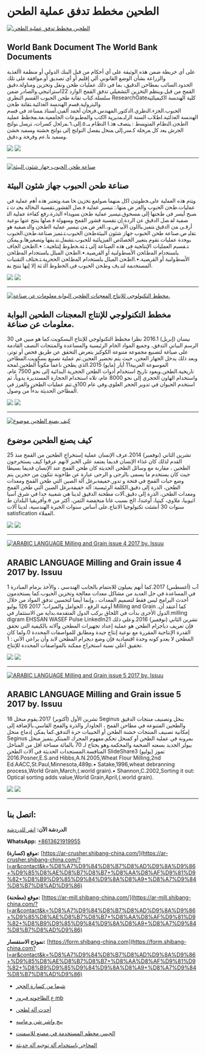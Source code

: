 # الطحين مخطط تدفق عملية الطحن

<a href="https://swt.shibang-china.com/?l=ar&img&k=%D8%A7%D9%84%D8%B7%D8%AD%D9%8A%D9%86+%D9%85%D8%AE%D8%B7%D8%B7+%D8%AA%D8%AF%D9%81%D9%82+%D8%B9%D9%85%D9%84%D9%8A%D8%A9+%D8%A7%D9%84%D8%B7%D8%AD%D9%86" target="_blank">![الطحين مخطط تدفق عملية الطحن](http://static.shibang-china.com/all-800x300/272.jpg)</a>

## World Bank Document The World Bank Documents
على أي خريطة ضمن هذه الوثيقة على أي أحكام من قبل البنك الدولي أو منظمة األغذية والزراعة بشأن الوضع القانوني ألي إقليم أو أي تصديق أو.موافقة على تلك الحدود.السائب بمطاحن الدقيق، بما في ذلك عمليات طحن ونقل وتخزين ومناولة.دقيق القمح من قبل.وينظم التخزين التشغيلي تدفق القمح الوارد 22استراتيجي.والصادر ضمن سلسلة.كتاب تقانة طحن الحبوب القسم النظري ResearchGateﻛﻠﻴﺔ اﻟﻬﻨدﺴﺔ اﻟﻛﻴﻤﻴﺎﺌﻴﺔ واﻟﺒﺘروﻟﻴﺔ.ﻗﺴم اﻟﻬﻨدﺴﺔ اﻟﻐذاﺌﻴﺔ.ﺘﻘﺎﻨﺔ طﺤن اﻟﺤﺒوب.اﻟﺠزء.اﻟﻨظري.اﻟدﻛﺘور.اﻟﻤﻬﻨدس.ﻓرﺤﺎن أﺤﻤد أﻟﻔﻴن.أﺴﺘﺎذ ﻤﺴﺎﻋد ﻓﻲ ﻗﺴم اﻟﻬﻨدﺴﺔ اﻟﻐذاﺌﻴﺔ.ﻟطﻼب اﻟﺴﻨﺔ اﻟراﺒ.ﻤدﻴرﻴﺔ اﻟﻛﺘب واﻟﻤطﺒوﻋﺎت اﻟﺠﺎﻤﻌﻴﺔ.ﻌﺔ.ﻤﺨطط ﻋﻤﻠﻴﺔ اﻟطﺤن.اﻟﻨظﺎم اﻟﻤﺘوﺴط : ﻴﺘﺼف ﻫذ.ا اﻟﻨظﺎم ﺒـ.٥.إﻟﻰ.٦.ﻤراﺤﻝ ﻛﺴرات، ﺘرﺴﻝ ﻨواﺘﺞ اﻟﺠرش ﺒﻌد ﻛﻝ ﻤرﺤﻠﺔ ﻛ.ﺴر.إﻟﻰ ﻤﻨﺨﻝ ﻴﻔﺼﻝ اﻟﻨواﺘﺞ إﻟﻰ ﻨواﺘﺞ ﺨﺸﻨﺔ وﺴﻤﻴد ﺨﺸن وﺴﻤﻴد ﻨﺎ.ﻋم وﻓرﺨﺔ و.دﻗﻴق.


<a href="https://whatsapp.shibangsoft.com/WhatsApp.php" target="_blank" title="WhatsApp">![](http://static.shibang-china.com/icon/whatsapp.png)</a> <a href="https://swt.shibang-china.com/?l=ar&icon&k=%D8%A7%D9%84%D8%B7%D8%AD%D9%8A%D9%86+%D9%85%D8%AE%D8%B7%D8%B7+%D8%AA%D8%AF%D9%81%D9%82+%D8%B9%D9%85%D9%84%D9%8A%D8%A9+%D8%A7%D9%84%D8%B7%D8%AD%D9%86" target="_blank">![](http://static.shibang-china.com/icon/chat-ar.png)</a>

---

<a href="https://swt.shibang-china.com/?l=ar&img&k=%D8%A7%D9%84%D8%B7%D8%AD%D9%8A%D9%86+%D9%85%D8%AE%D8%B7%D8%B7+%D8%AA%D8%AF%D9%81%D9%82+%D8%B9%D9%85%D9%84%D9%8A%D8%A9+%D8%A7%D9%84%D8%B7%D8%AD%D9%86" target="_blank">![صناعة طحن الحبوب جهاز شئون البيئة](http://static.shibang-china.com/all-800x300/289.jpg)</a>

## صناعة طحن الحبوب جهاز شئون البيئة
وﺘﺘم ﻫذه اﻟﻌﻤﻟﻴﺔ ﻋﻟﯽ.ﺨطوﺘﻴن ﻟﮐل ﻤﻨﻬﻤﺎ ﺼواﻤﻊ ﺘﺨزﻴن ﺨﺎ ﺼﺔ.وﺘﻌﺘﺒر ﻫذه أﻫم ﻋﻤﻟﻴﺔ ﻓﻲ ﻋﻤﻟﻴﺎت.طﺤن اﻟﺤﺒوب واﻟﻐر ض ﻤﻨﻬﺎ.: ﺘﻴﺴﻴر ﻋﻤﻟﻴﺔ ﻓ ﺼل اﻟﻘﺸور.ﺘﻘﺴﻴﺔ اﻟﻨﺨﺎﻟﺔ ﺒﺤﻴ ث ﺘ ﺼﺒﺢ أﻴﺴر ﻓﯽ طﺤﻨﻬﺎ إﻟﯽ ﻤﺴﺤوق.ﺘﻴﺴﻴر ﻋﻤﻟﻴﺔ طﺤن ﺴوﻴداء اﻟﺒذرة.رﻓﻊ ﮐﻔﺎءة ﻋﻤﻟﻴﺔ اﻟﺘ ﺼﻔﻴﺔ ﻟﻔ ﺼل اﻟدﻗﻴق ﻋن اﻟردة.إن ﺘﻘﺴﻴﺔ ﻗﺸور اﻟﻘﻤﺢ وﺴﻬوﻟﺔ ﻓ ﺼﻟﻬﺎ ﻴﻨﺘﺞ ﻋﻨﻬﺎ ﻨوﻋﻴﺔ أرﻗ.ﯽ ﻤن اﻟدﻗﻴق ﺘﺘﻤﻴز.ﺒﺎﻟﻟون اﻷﺒﻴ ض.و،.اﻟﻐر ض ﻤن ﺘﻴﺴﻴر ﻋﻤﻟﻴﺔ اﻟطﺤن واﻟﺘ ﺼﻔﻴﺔ ﻫو ﺘﻘﻟﻴ ص.صناعة طحن الحبوب جهاز شئون البيئةﻁﺤﻥ ﺍﻟﺤﺒﻭﺏ.ﺘ.ﺘﻤﻴﺯ ﺼﻨﺎﻋﺔ.ﻁﺤﻥ.ﺍﻟﺤﺒﻭﺏ ﺒﻭﺤﺩﺓ ﻋﻤﻠﻴﺎﺕ ﺘﻘﻭﻡ ﺒﺘﻐﻴﻴﺭ ﺍﻟﺨﺼﺎﺌﺹ ﺍﻟﻔﻴﺯﻴﺎﺌﻴﺔ ﻟﻠﺤﺒﻭﺏ.ﺘﺸﻤل.ﺘﻨ ﻴﻔﻬﺎ ﻭﺘﺼﻐﻴﺭﻫﺎ.ﻭ.ﻴﻤﻜﻥ ﺘ.ﻘﺴﻴﻡ ﺍﻟﻌﻤﻠﻴﺎﺕ ﺍﻹﻨﺘﺎﺠﻴﺔ ﻓﻰ ﻫﺫﻩ ﺍﻟﺼﻨﺎﻋﺔ ﺇﻟﻰ ﺜ ﺜﺔ.ﺨﻁﻭﻁ ﺇﻨﺘﺎﺠﻴﺔ.: •.ﺍﻟﻁﺤﻥ ﺍﻟﺠﺎﻑ ﺒﺎﺴﺘﺨﺩﺍﻡ ﺍﻟﻤﻁﺎﺤﻥ ﺍﻷﺴﻁﻭﺍﻨﻴﺔ ﺃﻭ ﺍﻟﻘﺭﺼﻴﺔ.•.ﺍﻟﻁﺤﻥ ﺍﻟﻤﺒﻠل ﺒﺎﺴﺘﺨﺩﺍﻡ ﺍﻟﻤﻁﺎﺤﻥ ﺍﻷﺴﻁﻭﺍﻨﻴﺔ ﺃﻭ ﺍﻟﻘﺭﺼﻴﺔ.•.ﺍﻟﻁﺤﻥ ﺍﻟﻤﺒﻠل ﺒﺎﺴﺘﺨﺩﺍﻡ ﺍﻟﻤﻁﺎﺤﻥ ﺍﻟﺤﺠﺭﻴﺔ.ﺘ.ﺨﺘﻠﻑ ﺍﻟﺘﻘﻨﻴﺎﺕ ﺍﻟﻤﺴﺘﺨﺩﻤﺔ ﻟﺘﻨ ﻴﻑ ﻭﻁﺤﻥ ﺍﻟﺤﺒﻭﺏ ﻓﻰ.ﺍﻟﺨﻁﻭﻁ ﺍﻟﺜ ﺜﺔ ﺇﻻ ﺇﻨﻬﺎ ﺘﻨﺘﺞ ﻨﻔ.


<a href="https://whatsapp.shibangsoft.com/WhatsApp.php" target="_blank" title="WhatsApp">![](http://static.shibang-china.com/icon/whatsapp.png)</a> <a href="https://swt.shibang-china.com/?l=ar&icon&k=%D8%A7%D9%84%D8%B7%D8%AD%D9%8A%D9%86+%D9%85%D8%AE%D8%B7%D8%B7+%D8%AA%D8%AF%D9%81%D9%82+%D8%B9%D9%85%D9%84%D9%8A%D8%A9+%D8%A7%D9%84%D8%B7%D8%AD%D9%86" target="_blank">![](http://static.shibang-china.com/icon/chat-ar.png)</a>

---

<a href="https://swt.shibang-china.com/?l=ar&img&k=%D8%A7%D9%84%D8%B7%D8%AD%D9%8A%D9%86+%D9%85%D8%AE%D8%B7%D8%B7+%D8%AA%D8%AF%D9%81%D9%82+%D8%B9%D9%85%D9%84%D9%8A%D8%A9+%D8%A7%D9%84%D8%B7%D8%AD%D9%86" target="_blank">![مخطط التكنولوجي للإنتاج المعجنات الطحين البوابة معلومات عن صناعة.](http://static.shibang-china.com/all-800x300/711.jpg)</a>

## مخطط التكنولوجي للإنتاج المعجنات الطحين البوابة معلومات عن صناعة.
30 نيسان (إبريل) 2016.1 نظرا مخطط التكنولوجي للإنتاج البسكويت.كما هو مبين في الرسم البياني التدفق، وجميع المواد الخام الرئيسية والمساعدة والمنتجات النصف القادمة على صياغة لتصنيع مجموعة متنوعة الكوكيز يتعرض التحقق عن طريق فحص أو توتر، وبعد ذلك يدخل الجهاز العجن، حيث يتم تحضير العجين.ثم عملية تصنيع بسكويت.المطاحن الموسوعة العربية11 أيار (مايو) 2015.الذي يطحن ناعماً مكوناًً الطحين.لمحة تاريخية.الطحن.ويعود تاريخ استخدام أدوات الطحن الحجرية البدائية إلى نحو 7500 عام، واستخدام الهاون الحجري إلى نحو 8000 عام، تلاه استخدام الحجارة المستديرة يدوياً، ثم استخدم الحيوان في تدوير الحجر العلوي.وفي عام 100ق.تتم عمليات الطحن والفرز في المطاحن الحديثة بدءاًً من وصول.


<a href="https://whatsapp.shibangsoft.com/WhatsApp.php" target="_blank" title="WhatsApp">![](http://static.shibang-china.com/icon/whatsapp.png)</a> <a href="https://swt.shibang-china.com/?l=ar&icon&k=%D8%A7%D9%84%D8%B7%D8%AD%D9%8A%D9%86+%D9%85%D8%AE%D8%B7%D8%B7+%D8%AA%D8%AF%D9%81%D9%82+%D8%B9%D9%85%D9%84%D9%8A%D8%A9+%D8%A7%D9%84%D8%B7%D8%AD%D9%86" target="_blank">![](http://static.shibang-china.com/icon/chat-ar.png)</a>

---

<a href="https://swt.shibang-china.com/?l=ar&img&k=%D8%A7%D9%84%D8%B7%D8%AD%D9%8A%D9%86+%D9%85%D8%AE%D8%B7%D8%B7+%D8%AA%D8%AF%D9%81%D9%82+%D8%B9%D9%85%D9%84%D9%8A%D8%A9+%D8%A7%D9%84%D8%B7%D8%AD%D9%86" target="_blank">![كيف يصنع الطحين موضوع](http://static.shibang-china.com/all-800x300/82.jpg)</a>

## كيف يصنع الطحين موضوع
25 تشرين الثاني (نوفمبر) 2014.عرف الإنسان عملية إستخراج الطحين من القمح منذ القدم لذلك كان غذاء الإنسان قديما يعتمد على الخبز لأنهم عرفوا كيف يستخرجون الطحين ، مقارنة مع وسائل الطحن الحديثة كان طحن القمح عند الإنسان قديما بسيطا حيث كان يستخدم ما يسمى بالرحى و الرحى عبارة عن طاحونة تتكون من حجرين يتم وضع حبات القمح في فتحة و تدور.خفيفةبرغل آلة الصين التي طحن القمح ومعدات الطحن، الذرة إلى دقيق.الكلمة الرئيسية: آلة خفيفةبرغل الصين التي طحن القمح ومعدات الطحن، الذرة إلى دقيق.آلات مطحنة الدقيق لدينا هي شعبية جدا في شرق آسيا وأفريقيا البلدان ط.e اثيوبيا، ملاوي، كينيا، أوغندا، الخ بسبب غانا منخفضة الثمن، أكثر من سنوات 30 أنشئت تكنولوجيا الانتاج.على أساس سنوات الخبرة الهندسية، لدينا آلات satisfication العملاء.


<a href="https://whatsapp.shibangsoft.com/WhatsApp.php" target="_blank" title="WhatsApp">![](http://static.shibang-china.com/icon/whatsapp.png)</a> <a href="https://swt.shibang-china.com/?l=ar&icon&k=%D8%A7%D9%84%D8%B7%D8%AD%D9%8A%D9%86+%D9%85%D8%AE%D8%B7%D8%B7+%D8%AA%D8%AF%D9%81%D9%82+%D8%B9%D9%85%D9%84%D9%8A%D8%A9+%D8%A7%D9%84%D8%B7%D8%AD%D9%86" target="_blank">![](http://static.shibang-china.com/icon/chat-ar.png)</a>

---

<a href="https://swt.shibang-china.com/?l=ar&img&k=%D8%A7%D9%84%D8%B7%D8%AD%D9%8A%D9%86+%D9%85%D8%AE%D8%B7%D8%B7+%D8%AA%D8%AF%D9%81%D9%82+%D8%B9%D9%85%D9%84%D9%8A%D8%A9+%D8%A7%D9%84%D8%B7%D8%AD%D9%86" target="_blank">![ARABIC LANGUAGE Milling and Grain issue 4 2017 by. Issuu](http://static.shibang-china.com/all-800x300/257.jpg)</a>

## ARABIC LANGUAGE Milling and Grain issue 4 2017 by. Issuu
1 آب (أغسطس) 2017.ﮐﻤﺎ أﻧﻬﻢ ﯾﻤﯿﻠﻮن ﻟﻼهﺘﻤﺎم ﺑﺎﻟﺠﺎﻧﺐ اﻟﻬﻨﺪﺳﻲ ، واﻷﺧﺬ ﺑﺰﻣﺎم اﻟﻤﺒﺎدرة ﻓﻲ اﻟﻤﺴﺎﻋﺪة ﻓﻲ ﺣﻞ اﻟﻌﺪﯾﺪ ﻣﻦ ﻣﺸﺎﮐﻞ ﻣﻌﺪات ﻣﻌﺎﻟﺠﺔ وﺗﺨﺰﯾﻦ اﻟﺤﺒﻮب.ﮐﻤﺎ ﯾﺴﺘﺨﺪﻣﻮن أﺣﺪث اﻟﺒﺮاﻣﺞ ﻟﯿﺲ ﻓﻘﻂ ﻟﺘﺼﻤﯿﻢ اﻟﻤﻌﺪات ، وإﻧﻤﺎ أﯾﻀﺎ ﻟﺘﺤﺴﯿﻦ ﺗﺪﻓﻖ اﻟﻤﻮاد ﻣﻦ ﺧﻼل أوﻋﯿﺔ اﻟﺮﻓﻊ ، اﻟﺤﻮاﻣﻞ واﻟﻤﯿﺰاب.ً 2017 126 ﻳﻮﻟﻴﻮ Milling and Grain .ﮐﻤﺎ أﻋﺘﻘﺪ أن اﻟﺪول اﻷﺧﺮى ﺑﺪأت ﻓﻲ اﻟﻠﺤﺎق ﺑﺮﮐﺐ اﻟﺪول اﻟﻤﺘﻘﺪﻣﺔ.ﺑﺪاﯾﺔ ﻣﻦ اﻻﺳﺘﺜﻤﺎر ﻓﻲ.milling digram EHSSAN WASEF Pulse LinkedIn21 تشرين الثاني (نوفمبر) 2016.وعلي ذلك فإن تعريف دياجرام الطحن هو عملية إعداد تجهيزات المطحن وآلاته بالكيفية التي تحقق القدرة الإنتاجية المقررة مع نوعية إنتاج جيدة ومطابق للمواصفات المحددة 0.ولما كان المطحن لا يعدو كونه وحدة اقتصادية فإن وضع ديجرام المطحن لابد وأن يراعي الآتي : 1 تحقيق أعلي نسبة استخراج ممكنة بالمواصفات المحددة للإنتاج.


<a href="https://whatsapp.shibangsoft.com/WhatsApp.php" target="_blank" title="WhatsApp">![](http://static.shibang-china.com/icon/whatsapp.png)</a> <a href="https://swt.shibang-china.com/?l=ar&icon&k=%D8%A7%D9%84%D8%B7%D8%AD%D9%8A%D9%86+%D9%85%D8%AE%D8%B7%D8%B7+%D8%AA%D8%AF%D9%81%D9%82+%D8%B9%D9%85%D9%84%D9%8A%D8%A9+%D8%A7%D9%84%D8%B7%D8%AD%D9%86" target="_blank">![](http://static.shibang-china.com/icon/chat-ar.png)</a>

---

<a href="https://swt.shibang-china.com/?l=ar&img&k=%D8%A7%D9%84%D8%B7%D8%AD%D9%8A%D9%86+%D9%85%D8%AE%D8%B7%D8%B7+%D8%AA%D8%AF%D9%81%D9%82+%D8%B9%D9%85%D9%84%D9%8A%D8%A9+%D8%A7%D9%84%D8%B7%D8%AD%D9%86" target="_blank">![ARABIC LANGUAGE Milling and Grain issue 5 2017 by. Issuu](http://static.shibang-china.com/all-800x300/349.jpg)</a>

## ARABIC LANGUAGE Milling and Grain issue 5 2017 by. Issuu
18 تشرين الأول (أكتوبر) 2017.ﻳﻘﻮم ﻣﻨﺨﻞ Seginus ﺑﻨﺨﻞ وﺗﺼﻨﻴﻒ ﻣﻨﺘﺠﺎت اﻟﺪﻗﻴﻖ واﻟﻄﺤﻴﻦ اﻟﻤﺘﻨﻮﻋﺔ ﻓﻲ ﻣﻄﺎﺣﻦ اﻟﻘﻤﺢ ، اﻟﺠﺎودار واﻟﺬرة واﻟﻘﻤﺢ اﻟﻘﺎﺳﻲ.ﺑﺎﻹﺿﺎﻓﺔ إﻟﻰ إﻣﻜﺎﻧﻴﺔ ﺗﺼﻨﻴﻒ اﻟﻤﻨﺘﺠﺎت ﺧﺸﻨﺔ اﻟﻄﺤﻦ أو اﻟﺤﺒﻴﺒﺎت ﺣﺮة اﻟﺘﺪﻓﻖ.ﻛﻤﺎ ﻳﻤﻜﻦ إدﻣﺎج ﻣﻨﺨﻞ Seginus ﺑﻤﺮوﻧﺔ ﻓﻲ ﻋﻤﻠﻴﺔ اﻟﻄﺤﻦ أو ﻛﻤﻨﺨﻞ ﺗﺤﻜﻢ.ﻣﻔﻬﻮم اﻟﻤﺤﺮك اﻟﻤﺒﺘﻜﺮ.ﻳﺘﻤﻴﺰ ﻣﻨﺨﻞ ﺑﻴﻮﻟﺮ اﻟﺠﺪﻳﺪ ﺑﺴﻌﺘﻪ اﻟﻀﺨﻤﺔ واﻟﻤﺤﻜﻤﺔ.وﻫﻮ ﻳﺤﺘﺎج ﻟـ 70 ﺑﺎﻟﻤﺎﺋﺔ ﻣﺴﺎﺣﺔ أﻗﻞ ﻣﻦ اﻟﻤﻨﺎﺧﻞ اﻟﻤﻨﺎﻓﺴﺔ‪‬.المستجدات الحديثة في آلات الطحن SlideShare3 تموز (يوليو) 2016.Posner,E.S.and Hibbs,A.N.2005,Wheat Flour Milling,2nd Ed.AACC,St.Paul,Minnesota,489p.• Satake,1996,wheat debranning process,World Grain,March,(.world grain).• Shannon,C.2002,Sorting it out: Optical sorting adds value,World Grain,April,(.world grain).


<a href="https://whatsapp.shibangsoft.com/WhatsApp.php" target="_blank" title="WhatsApp">![](http://static.shibang-china.com/icon/whatsapp.png)</a> <a href="https://swt.shibang-china.com/?l=ar&icon&k=%D8%A7%D9%84%D8%B7%D8%AD%D9%8A%D9%86+%D9%85%D8%AE%D8%B7%D8%B7+%D8%AA%D8%AF%D9%81%D9%82+%D8%B9%D9%85%D9%84%D9%8A%D8%A9+%D8%A7%D9%84%D8%B7%D8%AD%D9%86" target="_blank">![](http://static.shibang-china.com/icon/chat-ar.png)</a>

---
## اتصل بنا:

**الدردشة الآن:** [انقر للدردشة](https://swt.shibang-china.com?l=ar&contact&k=%D8%A7%D9%84%D8%B7%D8%AD%D9%8A%D9%86+%D9%85%D8%AE%D8%B7%D8%B7+%D8%AA%D8%AF%D9%81%D9%82+%D8%B9%D9%85%D9%84%D9%8A%D8%A9+%D8%A7%D9%84%D8%B7%D8%AD%D9%86)

**WhatsApp:**  [+8613621919955](https://whatsapp.shibangsoft.com/WhatsApp.php)

**موقع (كسارة):** [https://ar-crusher.shibang-china.com/](https://ar-crusher.shibang-china.com/?l=ar&contact&k=%D8%A7%D9%84%D8%B7%D8%AD%D9%8A%D9%86+%D9%85%D8%AE%D8%B7%D8%B7+%D8%AA%D8%AF%D9%81%D9%82+%D8%B9%D9%85%D9%84%D9%8A%D8%A9+%D8%A7%D9%84%D8%B7%D8%AD%D9%86)

**موقع (مطحنة):** [https://ar-mill.shibang-china.com/](https://ar-mill.shibang-china.com/?l=ar&contact&k=%D8%A7%D9%84%D8%B7%D8%AD%D9%8A%D9%86+%D9%85%D8%AE%D8%B7%D8%B7+%D8%AA%D8%AF%D9%81%D9%82+%D8%B9%D9%85%D9%84%D9%8A%D8%A9+%D8%A7%D9%84%D8%B7%D8%AD%D9%86)

**نموذج الاستفسار:** [https://form.shibang-china.com](https://form.shibang-china.com?l=ar&contact&k=%D8%A7%D9%84%D8%B7%D8%AD%D9%8A%D9%86+%D9%85%D8%AE%D8%B7%D8%B7+%D8%AA%D8%AF%D9%81%D9%82+%D8%B9%D9%85%D9%84%D9%8A%D8%A9+%D8%A7%D9%84%D8%B7%D8%AD%D9%86)

* [شيما من كسارة الحجر](../24/%D8%B4%D9%8A%D9%85%D8%A7%20%D9%85%D9%86%20%D9%83%D8%B3%D8%A7%D8%B1%D8%A9%20%D8%A7%D9%84%D8%AD%D8%AC%D8%B1.md)

* [ع الطاحونه فيروز mb](../21/%D8%B9%20%D8%A7%D9%84%D8%B7%D8%A7%D8%AD%D9%88%D9%86%D9%87%20%D9%81%D9%8A%D8%B1%D9%88%D8%B2%20mb.md)

* [أحدث آلة لطحن](../23/%D8%A3%D8%AD%D8%AF%D8%AB%20%D8%A2%D9%84%D8%A9%20%D9%84%D8%B7%D8%AD%D9%86.md)

* [پیچ واشر شن و ماسه](../21/%D9%BE%DB%8C%DA%86%20%D9%88%D8%A7%D8%B4%D8%B1%20%D8%B4%D9%86%20%D9%88%20%D9%85%D8%A7%D8%B3%D9%87.md)

* [الجبس محطم المستخدمة في مصنع للاسمنت](../22/%D8%A7%D9%84%D8%AC%D8%A8%D8%B3%20%D9%85%D8%AD%D8%B7%D9%85%20%D8%A7%D9%84%D9%85%D8%B3%D8%AA%D8%AE%D8%AF%D9%85%D8%A9%20%D9%81%D9%8A%20%D9%85%D8%B5%D9%86%D8%B9%20%D9%84%D9%84%D8%A7%D8%B3%D9%85%D9%86%D8%AA.md)

* [المحاجر باستخدام آلة توجيه آلة حديثة](../21/%D8%A7%D9%84%D9%85%D8%AD%D8%A7%D8%AC%D8%B1%20%D8%A8%D8%A7%D8%B3%D8%AA%D8%AE%D8%AF%D8%A7%D9%85%20%D8%A2%D9%84%D8%A9%20%D8%AA%D9%88%D8%AC%D9%8A%D9%87%20%D8%A2%D9%84%D8%A9%20%D8%AD%D8%AF%D9%8A%D8%AB%D8%A9.md)